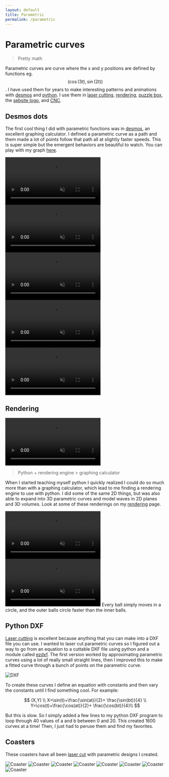 ```yaml
---
layout: default
title: Parametric
permalink: /parametric
---
```


# Parametric curves
> Pretty math

Parametric curves are curve where the x and y positions are defined by functions eg. $$(\cos(3t),\sin(2t))$$. I have used them for years to make interesting patterns and animations with [desmos](https://www.desmos.com/calculator) and [python](/sebsite/python). I use them in [laser cutting](/sebsite/laser), [rendering](/sebsite/rendering), [puzzle box](/sebsite/puzzlebox), the [sebsite logo](/sebsite/sebsite), and [CNC](/sebsite/cnc).

## Desmos dots
<div class="clearfix">
    <p>The first cool thing I did with parametric functions was in <a href="https://www.desmos.com/calculator">desmos</a>, an excellent graphing calculator. I defined a parametric curve as a path and them made a lot of points follow that path all at slightly faster speeds. This is super simple but the emergent behaviors are beautiful to watch. You can play with my graph <a href="https://www.desmos.com/calculator/vdyulhrk8k">here</a>.</p>
</div>

<div class="gallery2">
    <video autoplay controls muted playsinline src="/sebsite/images/desmosdots1.mp4" class="gallery__img"></video> 
    <video controls muted playsinline src="/sebsite/images/desmosdots2.mp4" class="gallery__img"></video> 
    <video controls muted playsinline src="/sebsite/images/desmosdots3.mp4" class="gallery__img"></video> 
    <video controls muted playsinline src="/sebsite/images/desmosdots4.mp4" class="gallery__img"></video> 
    <video controls muted playsinline src="/sebsite/images/desmosdots5.mp4" class="gallery__img"></video> 
</div>

## Rendering 
<div class="clearfix">
    <video autoplay loop muted playsinline src="/sebsite/images/dots1.mp4" class="rightfloat"></video> 
    <blockquote>Python + rendering engine > graphing calculator</blockquote>
    <p>When I started teaching myself python I quickly realized I could do so much more than with a graphing calculator, which lead to me finding a rendering engine to use with python. I did some of the same 2D things, but was also able to expand into 3D parametric curves and model waves in 2D planes and 3D volumes. Look at some of these renderings on my <a href="/sebsite/rendering">rendering</a> page.</p>
</div>
<div class="gallery2">
    <video autoplay loop muted playsinline src="/sebsite/images/dots2.mp4" class="gallery__img"></video> 
    <div>
        <video autoplay loop muted playsinline src="/sebsite/images/dots3.mp4" class="gallery__img"></video> 
        <caption>Every ball simply moves in a circle, and the outer balls circle faster than the inner balls.</caption> 
    </div>
</div>


## Python DXF
<a href="/sebsite/laser">Laser cutting</a> is excellent because anything that you can make into a DXF file you can use. I wanted to laser cut parametric curves so I figured out a way to go from an equation to a cuttable DXF file using python and a module called <a href="https://ezdxf.readthedocs.io/en/stable/">ezdxf</a>. The first version worked by approximating parametric curves using a lot of really small straight lines, then I improved this to make a fitted curve through a bunch of points on the parametric curve. 
<div class="clearfix">
    <img alt="DXF" src="/sebsite/images/parametricgrid.jpg" class="rightfloat">

To create these curves I define an equation with constants and then vary the constants until I find something cool. For example:

$$
(X,Y) \\
X=\sin(t)+\frac{\sin(at)}{2}+ \frac{\sin(bt)}{4} \\
Y=\cos(t)+\frac{\cos(at)}{2}+ \frac{\cos(bt)}{4}\\
$$

But this is slow. So I simply added a few lines to my python DXF program to loop through 40 values of a and b between 0 and 20. This created 1600 curves at a time! Then, I just had to peruse them and find my favorites.
</div>

## Coasters
These coasters have all been [laser cut](/sebsite/laser) with parametric designs I created.
<div class="gallery" > 
    <img alt="Coaster" src="/sebsite/images/coaster1.jpg" class="gallery__img">
    <img alt="Coaster" src="/sebsite/images/coaster2.jpg" class="gallery__img">
    <img alt="Coaster" src="/sebsite/images/coaster4.jpg" class="gallery__img">
    <img alt="Coaster" src="/sebsite/images/coaster5.jpg" class="gallery__img">
    <img alt="Coaster" src="/sebsite/images/coaster6.jpg" class="gallery__img">
    <img alt="Coaster" src="/sebsite/images/coaster7.jpg" class="gallery__img">
    <img alt="Coaster" src="/sebsite/images/coaster3.jpg" class="gallery__img">
    <img alt="Coaster" src="/sebsite/images/coaster8.jpg" class="gallery__img">
</div>